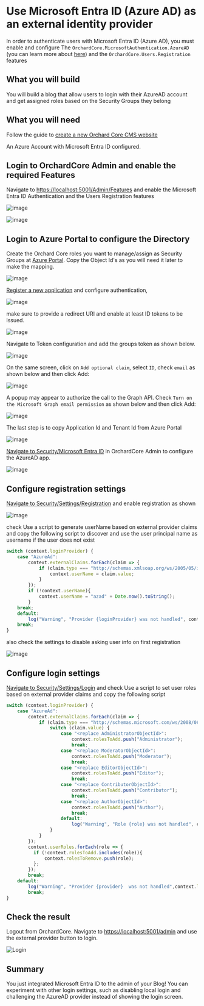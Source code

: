 # Use Microsoft Entra ID (Azure AD) as an external identity provider

In order to authenticate users with Microsoft Entra ID (Azure AD), you must enable and configure The `OrchardCore.MicrosoftAuthentication.AzureAD` (you can learn more about [here](../../reference/modules/Microsoft.Authentication/README.md)) and the `OrchardCore.Users.Registration` features

## What you will build

You will build a blog that allow users to login with their AzureAD account and get assigned roles based on the Security Groups they belong

## What you will need

Follow the guide to [create a new Orchard Core CMS website](../../guides/create-cms-application/README.md)

An Azure Account with Microsoft Entra ID configured.

## Login to OrchardCore Admin and enable the required Features

Navigate to <https://localhost:5001/Admin/Features> and enable the Microsoft Entra ID Authentication and the Users Registration features

![image](assets/enable-azuread.jpg)

![image](assets/enable-users-registration.jpg)

## Login to Azure Portal to configure the Directory

Create the Orchard Core roles you want to manage/assign as Security Groups at [Azure Portal](https://portal.azure.com/#blade/Microsoft_AAD_IAM/GroupsManagementMenuBlade/AllGroups). Copy the Object Id's as you will need it later to make the mapping.

![image](assets/create-azure-groups.jpg)

[Register a new application](https://portal.azure.com/#blade/Microsoft_AAD_IAM/ActiveDirectoryMenuBlade/RegisteredApps) and configure authentication,

![image](assets/register-azuread-app.jpg)

make sure to provide a redirect URI and enable at least ID tokens to be issued.

![image](assets/configure-azuread-app-authentication.jpg)

Navigate to Token configuration and add the groups token as shown below.

![image](assets/add-groups-claim.jpg)

On the same screen, click on `Add optional claim`, select `ID`, check `email` as shown below and then click Add:

![image](assets/add-email-optional-claim.jpg)

A popup may appear to authorize the call to the Graph API. Check `Turn on the Microsoft Graph email permission` as shown below and then click Add:

![image](assets/add-email-optional-claim-popup.jpg)

The last step is to copy Application Id and Tenant Id from Azure Portal

![image](assets/get-appid-tenantid-from-portal.jpg)

[Navigate to Security/Microsoft Entra ID](https://localhost:5001/Admin/Settings/OrchardCore.Microsoft.Authentication.MicrosoftEntraID) in OrchardCore Admin to configure the AzureAD app.

![image](assets/configure-orchardcore-azuread.jpg)

## Configure registration settings

[Navigate to Security/Settings/Registration](https://localhost:5001/Admin/Settings/RegistrationSettings) and enable registration as shown

![image](assets/registration-settings-a.jpg)

check Use a script to generate userName based on external provider claims and copy the following script to discover and use the user principal name as username if the user does not exist

```javascript
switch (context.loginProvider) {
    case "AzureAd":
        context.externalClaims.forEach(claim => {
            if (claim.type === "http://schemas.xmlsoap.org/ws/2005/05/identity/claims/upn") {
                context.userName = claim.value;
            }
        });
        if (!context.userName){
            context.userName = "azad" + Date.now().toString();
        }
    break;
    default:
        log("Warning", "Provider {loginProvider} was not handled", context.loginProvider);
    break;
}
```

also check the settings to disable asking user info on first registration

![image](assets/registration-settings-b.jpg)

## Configure login settings

[Navigate to Security/Settings/Login](https://localhost:5001/Admin/Settings/LoginSettings) and check Use a script to set user roles based on external provider claims and copy the following script

```javascript
switch (context.loginProvider) {
    case "AzureAd":
        context.externalClaims.forEach(claim => {
            if (claim.type === "http://schemas.microsoft.com/ws/2008/06/identity/claims/role") {
                switch (claim.value) {
                    case "<replace AdministratorObjectId>":
                        context.rolesToAdd.push("Administrator");
                        break;
                    case "<replace ModeratorObjectId>":
                        context.rolesToAdd.push("Moderator");
                        break;
                    case "<replace EditorObjectId>":
                        context.rolesToAdd.push("Editor");
                        break;
                    case "<replace ContributorObjectId>":
                        context.rolesToAdd.push("Contributor");
                        break;
                    case "<replace AuthorObjectId>":
                        context.rolesToAdd.push("Author");
                        break;
                    default:
                        log("Warning", "Role {role} was not handled", claim.value);
                }
            }
        });
        context.userRoles.forEach(role => {
          if (!context.rolesToAdd.includes(role)){
              context.rolesToRemove.push(role);
          };
        });
        break;
    default:
        log("Warning", "Provider {provider}  was not handled",context.loginProvider);
        break;
}
```

## Check the result

Logout from OrchardCore. Navigate to <https://localhost:5001/admin> and use the external provider button to login.

![Login](assets/login.jpg)

## Summary

You just integrated Microsoft Entra ID to the admin of your Blog! You can experiment with other login settings, such as disabling local login and challenging the AzureAD provider instead of showing the login screen.
